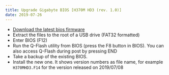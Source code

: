 ```yaml
---
title: Upgrade Gigabyte BIOS [H370M HD3 (rev. 1.0)]
date: 2019-07-26
---
```


- [Download the latest bios firmware](https://www.gigabyte.com/Motherboard/H370-HD3-rev-10/support#support-dl-bios)
- Extract the files to the root of a USB drive (FAT32 formatted)
- Enter BIOS (F12)
- Run the Q-Flash utility from BIOS (press the F8 button in BIOS). You can also access Q-Flash during post by pressing END
- Take a backup of the existing BIOS. 
- Install the new one. It shows version numbers as file name, for example `H370MHD3.F14` for the version released on 2019/07/08
